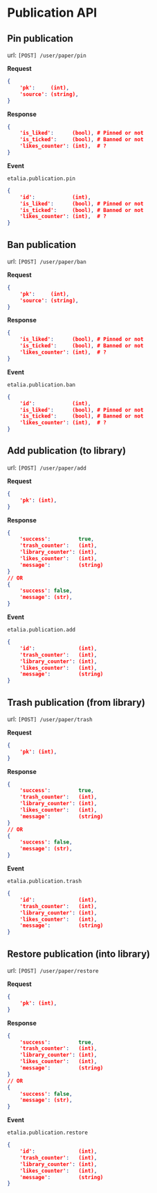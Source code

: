 Publication API
===============

## Pin publication

url: ```[POST] /user/paper/pin```

**Request**

```json
{
    'pk':     (int),
    'source': (string),
}
```

**Response**

```json
{
    'is_liked':      (bool), # Pinned or not
    'is_ticked':     (bool), # Banned or not 
    'likes_counter': (int),  # ?
}
```

**Event**

```etalia.publication.pin```

```json
{
    'id':            (int),
    'is_liked':      (bool), # Pinned or not
    'is_ticked':     (bool), # Banned or not 
    'likes_counter': (int),  # ?
}
```

## Ban publication

url: ```[POST] /user/paper/ban```

**Request**

```json
{
    'pk':     (int),
    'source': (string),
}
```

**Response**

```json
{
    'is_liked':      (bool), # Pinned or not
    'is_ticked':     (bool), # Banned or not 
    'likes_counter': (int),  # ?
}
```

**Event**

```etalia.publication.ban```       

```json
{
    'id':            (int),
    'is_liked':      (bool), # Pinned or not
    'is_ticked':     (bool), # Banned or not 
    'likes_counter': (int),  # ?
}
```


## Add publication (to library)

url: ```[POST] /user/paper/add```

**Request**

```json
{
    'pk': (int),
}
```

**Response**

```json
{
    'success':         true,
    'trash_counter':   (int),
    'library_counter': (int),
    'likes_counter':   (int),
    'message':         (string)
}
// OR
{
    'success': false,
    'message': (str),
}
```
           
**Event**

```etalia.publication.add```

```json
{
    'id':              (int),
    'trash_counter':   (int),
    'library_counter': (int),
    'likes_counter':   (int),
    'message':         (string)
}
```


## Trash publication (from library)

url: ```[POST] /user/paper/trash```

**Request**

```json
{
    'pk': (int),
}
```

**Response**

```json
{
    'success':         true,
    'trash_counter':   (int),
    'library_counter': (int),
    'likes_counter':   (int),
    'message':         (string)
}
// OR
{
    'success': false,
    'message': (str),
}
```
               
**Event**

```etalia.publication.trash```

```json
{
    'id':              (int),
    'trash_counter':   (int),
    'library_counter': (int),
    'likes_counter':   (int),
    'message':         (string)
}
```


## Restore publication (into library)

url: ```[POST] /user/paper/restore```

**Request**

```json
{
    'pk': (int),
}
```

**Response**

```json
{
    'success':         true,
    'trash_counter':   (int),
    'library_counter': (int),
    'likes_counter':   (int),
    'message':         (string)
}
// OR
{
    'success': false,
    'message': (str),
}
```
                      
**Event**

```etalia.publication.restore```

```json
{
    'id':              (int),
    'trash_counter':   (int),
    'library_counter': (int),
    'likes_counter':   (int),
    'message':         (string)
}
```
